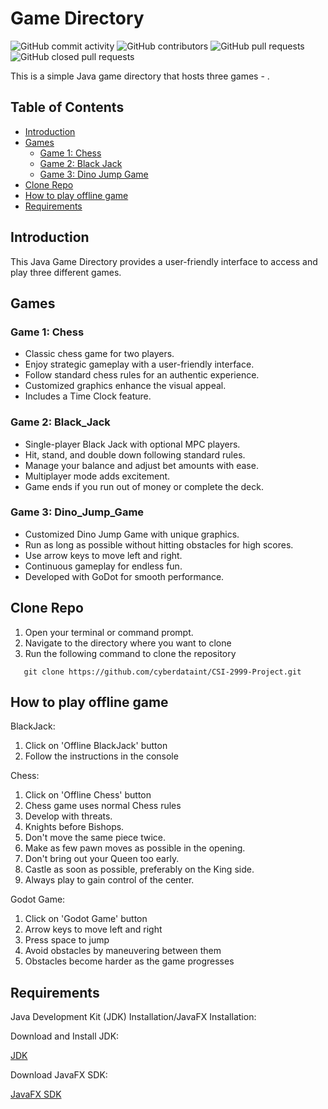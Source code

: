 # Game Directory

![GitHub commit activity](https://img.shields.io/github/commit-activity/y/cyberdataint/CSI-2999-Project)
![GitHub contributors](https://img.shields.io/github/contributors/cyberdataint/CSI-2999-Project)
![GitHub pull requests](https://img.shields.io/github/issues-pr/cyberdataint/CSI-2999-Project)
![GitHub closed pull requests](https://img.shields.io/github/issues-pr-closed/cyberdataint/CSI-2999-Project)



This is a simple Java game directory that hosts three games - .

## Table of Contents
- [Introduction](#introduction)
- [Games](#games)
  - [Game 1: Chess](#game-1-Chess)
  - [Game 2: Black Jack](#game-2-Black_Jack)
  - [Game 3: Dino Jump Game](#game-3-Dino_Jump_Game)
- [Clone Repo](#clone-repo)
- [How to play offline game](#how-to-play-offline-game)
- [Requirements](#requirements)



## Introduction

This Java Game Directory provides a user-friendly interface to access and play three different games.

## Games

### Game 1: Chess
- Classic chess game for two players.
- Enjoy strategic gameplay with a user-friendly interface.
- Follow standard chess rules for an authentic experience.
- Customized graphics enhance the visual appeal.
- Includes a Time Clock feature.

### Game 2: Black_Jack
- Single-player Black Jack with optional MPC players.
- Hit, stand, and double down following standard rules.
- Manage your balance and adjust bet amounts with ease.
- Multiplayer mode adds excitement.
- Game ends if you run out of money or complete the deck.

### Game 3: Dino_Jump_Game
- Customized Dino Jump Game with unique graphics.
- Run as long as possible without hitting obstacles for high scores.
- Use arrow keys to move left and right.
- Continuous gameplay for endless fun.
- Developed with GoDot for smooth performance.

## Clone Repo


   1. Open your terminal or command prompt.
   2. Navigate to the directory where you want to clone
   3. Run the following command to clone the repository

~~~
   git clone https://github.com/cyberdataint/CSI-2999-Project.git
~~~

## How to play offline game

BlackJack: 
  1. Click on 'Offline BlackJack' button
  2. Follow the instructions in the console

Chess:
  1. Click on 'Offline Chess' button
  2. Chess game uses normal Chess rules
  3. Develop with threats.
  4. Knights before Bishops.
  5. Don't move the same piece twice.
  6. Make as few pawn moves as possible in the opening.
  7. Don't bring out your Queen too early.
  8. Castle as soon as possible, preferably on the King side.
  9. Always play to gain control of the center.

Godot Game:
  1. Click on 'Godot Game' button
  2. Arrow keys to move left and right
  3. Press space to jump
  4. Avoid obstacles by maneuvering between them
  5. Obstacles become harder as the game progresses

## Requirements

Java Development Kit (JDK) Installation/JavaFX Installation:

Download and Install JDK:

[JDK](https://www.oracle.com/java/technologies/javase-jdk8-downloads.html)

Download JavaFX SDK:


[JavaFX SDK](https://openjfx.io/)